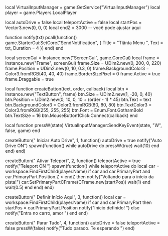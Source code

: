 
local VirtualInputManager = game:GetService("VirtualInputManager")
local player = game.Players.LocalPlayer

local autoDrive = false
local teleportActive = false
local startPos = Vector3.new(0, 0, 0)
local endZ = 3000 -- você pode ajustar aqui


function notify(txt)
    pcall(function()
        game.StarterGui:SetCore("SendNotification", {
            Title = "Tiânta Menu ",
            Text = txt,
            Duration = 4
        })
    end)
end


local screenGui = Instance.new("ScreenGui", game.CoreGui)
local frame = Instance.new("Frame", screenGui)
frame.Size = UDim2.new(0, 200, 0, 220)
frame.Position = UDim2.new(0, 10, 0.3, 0)
frame.BackgroundColor3 = Color3.fromRGB(40, 40, 40)
frame.BorderSizePixel = 0
frame.Active = true
frame.Draggable = true

local function createButton(text, order, callback)
    local btn = Instance.new("TextButton", frame)
    btn.Size = UDim2.new(1, -20, 0, 40)
    btn.Position = UDim2.new(0, 10, 0, 10 + (order - 1) * 45)
    btn.Text = text
    btn.BackgroundColor3 = Color3.fromRGB(80, 80, 80)
    btn.TextColor3 = Color3.fromRGB(255, 255, 255)
    btn.Font = Enum.Font.GothamBold
    btn.TextSize = 16
    btn.MouseButton1Click:Connect(callback)
end


local function pressW(state)
    VirtualInputManager:SendKeyEvent(state, "W", false, game)
end

createButton(" Iniciar Auto Drive", 1, function()
    autoDrive = true
    notify("Auto Drive ON")
    spawn(function()
        while autoDrive do
            pressW(true)
            wait(10)
        end
    end)
end)

createButton(" Ativar Teleport", 2, function()
    teleportActive = true
    notify("Teleport ON ")
    spawn(function()
        while teleportActive do
            local car = workspace:FindFirstChild(player.Name)
            if car and car.PrimaryPart and car.PrimaryPart.Position.Z > endZ then
                notify("Voltando para o início da pista!")
                car:SetPrimaryPartCFrame(CFrame.new(startPos))
                wait(1)
            end
            wait(0.5)
        end
    end)
end)

createButton(" Definir Início Aqui", 3, function()
    local car = workspace:FindFirstChild(player.Name)
    if car and car.PrimaryPart then
        startPos = car.PrimaryPart.Position
        notify("Início definido! ")
    else
        notify("Entra no carro, amor ")
    end
end)

createButton(" Parar Tudo", 4, function()
    autoDrive = false
    teleportActive = false
    pressW(false)
    notify("Tudo parado. Te esperando ")
end)

